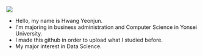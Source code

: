 <img src="https://capsule-render.vercel.app/api?type=rect&color=red&height=15&section=header&fontSize=15" />

- Hello, my name is Hwang Yeonjun.
- I'm majoring in business administration and Computer Science in Yonsei University.
- I made this github in order to upload what I studied before.
- My major interest in Data Science.
